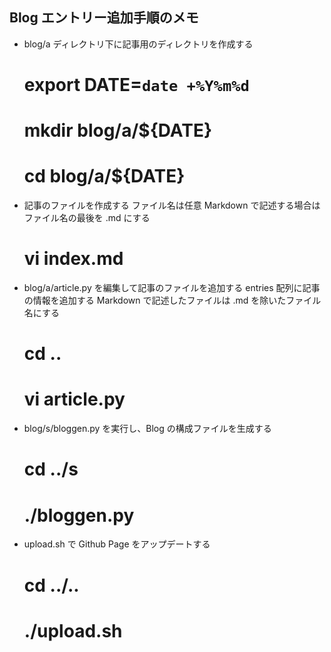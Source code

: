 ## Blog エントリー追加手順のメモ

* blog/a ディレクトリ下に記事用のディレクトリを作成する
    # export DATE=`date +%Y%m%d`
    # mkdir blog/a/${DATE}
    # cd blog/a/${DATE}

* 記事のファイルを作成する
    ファイル名は任意
    Markdown で記述する場合はファイル名の最後を .md にする
    
    # vi index.md

* blog/a/article.py を編集して記事のファイルを追加する
    entries 配列に記事の情報を追加する
    Markdown で記述したファイルは .md を除いたファイル名にする
    
    # cd ..
    # vi article.py

* blog/s/bloggen.py を実行し、Blog の構成ファイルを生成する
    # cd ../s
    # ./bloggen.py

* upload.sh で Github Page をアップデートする
    # cd ../..
    # ./upload.sh

